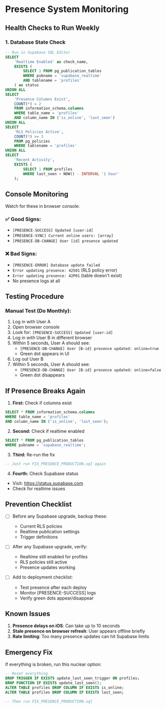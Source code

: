 # Presence System Monitoring

## Health Checks to Run Weekly

### 1. Database State Check
```sql
-- Run in Supabase SQL Editor
SELECT 
    'Realtime Enabled' as check_name,
    EXISTS (
        SELECT 1 FROM pg_publication_tables 
        WHERE pubname = 'supabase_realtime' 
        AND tablename = 'profiles'
    ) as status
UNION ALL
SELECT 
    'Presence Columns Exist',
    COUNT(*) = 2 
    FROM information_schema.columns
    WHERE table_name = 'profiles' 
    AND column_name IN ('is_online', 'last_seen')
UNION ALL
SELECT 
    'RLS Policies Active',
    COUNT(*) >= 3 
    FROM pg_policies 
    WHERE tablename = 'profiles'
UNION ALL
SELECT 
    'Recent Activity',
    EXISTS (
        SELECT 1 FROM profiles 
        WHERE last_seen > NOW() - INTERVAL '1 hour'
    );
```

## Console Monitoring
Watch for these in browser console:

### ✅ Good Signs:
- `[PRESENCE-SUCCESS] Updated [user-id]`
- `[PRESENCE-SYNC] Current online users: [array]`
- `[PRESENCE-DB-CHANGE] User [id] presence updated`

### ❌ Bad Signs:
- `[PRESENCE-ERROR] Database update failed`
- `Error updating presence: 42501` (RLS policy error)
- `Error updating presence: 42P01` (table doesn't exist)
- No presence logs at all

## Testing Procedure

### Manual Test (Do Monthly):
1. Log in with User A
2. Open browser console
3. Look for: `[PRESENCE-SUCCESS] Updated [user-id]`
4. Log in with User B in different browser
5. Within 5 seconds, User A should see:
   - `[PRESENCE-DB-CHANGE] User [B-id] presence updated: online=true`
   - Green dot appears in UI
6. Log out User B
7. Within 5 seconds, User A should see:
   - `[PRESENCE-DB-CHANGE] User [B-id] presence updated: online=false`
   - Green dot disappears

## If Presence Breaks Again

1. **First:** Check if columns exist
```sql
SELECT * FROM information_schema.columns 
WHERE table_name = 'profiles' 
AND column_name IN ('is_online', 'last_seen');
```

2. **Second:** Check if realtime enabled
```sql
SELECT * FROM pg_publication_tables 
WHERE pubname = 'supabase_realtime';
```

3. **Third:** Re-run the fix
```sql
-- Just run FIX_PRESENCE_PRODUCTION.sql again
```

4. **Fourth:** Check Supabase status
- Visit: https://status.supabase.com
- Check for realtime issues

## Prevention Checklist

- [ ] Before any Supabase upgrade, backup these:
  - Current RLS policies
  - Realtime publication settings
  - Trigger definitions
  
- [ ] After any Supabase upgrade, verify:
  - Realtime still enabled for profiles
  - RLS policies still active
  - Presence updates working

- [ ] Add to deployment checklist:
  - Test presence after each deploy
  - Monitor [PRESENCE-SUCCESS] logs
  - Verify green dots appear/disappear

## Known Issues

1. **Presence delays on iOS**: Can take up to 10 seconds
2. **Stale presence on browser refresh**: User appears offline briefly
3. **Rate limiting**: Too many presence updates can hit Supabase limits

## Emergency Fix

If everything is broken, run this nuclear option:
```sql
-- Reset everything
DROP TRIGGER IF EXISTS update_last_seen_trigger ON profiles;
DROP FUNCTION IF EXISTS update_last_seen();
ALTER TABLE profiles DROP COLUMN IF EXISTS is_online;
ALTER TABLE profiles DROP COLUMN IF EXISTS last_seen;

-- Then run FIX_PRESENCE_PRODUCTION.sql
```